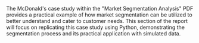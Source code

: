 The McDonald's case study within the "Market Segmentation Analysis" PDF provides a practical example of how market segmentation can be utilized to better understand and cater to customer needs. This section of the report will focus on replicating this case study using Python, demonstrating the segmentation process and its practical application with simulated data.
